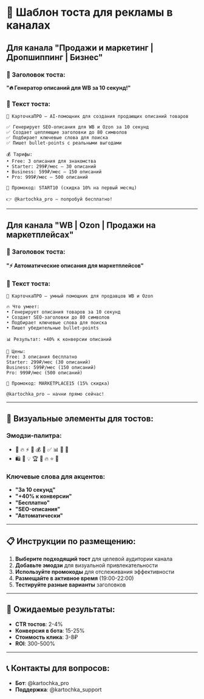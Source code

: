 # 🍞 Шаблон тоста для рекламы в каналах

## Для канала "Продажи и маркетинг | Дропшиппинг | Бизнес"

### 🎯 Заголовок тоста:
**"🔥 Генератор описаний для WB за 10 секунд!"**

### 📝 Текст тоста:
```
🚀 КарточкаПРО — AI-помощник для создания продающих описаний товаров

✅ Генерирует SEO-описания для WB и Ozon за 10 секунд
✅ Создает цепляющие заголовки до 80 символов  
✅ Подбирает ключевые слова для поиска
✅ Пишет bullet-points с реальными выгодами

💰 Тарифы:
• Free: 3 описания для знакомства
• Starter: 299₽/мес — 30 описаний
• Business: 599₽/мес — 150 описаний
• Pro: 999₽/мес — 500 описаний

🎁 Промокод: START10 (скидка 10% на первый месяц)

👉 @kartochka_pro — попробуй бесплатно!
```

---

## Для канала "WB | Ozon | Продажи на маркетплейсах"

### 🎯 Заголовок тоста:
**"⚡ Автоматические описания для маркетплейсов"**

### 📝 Текст тоста:
```
🤖 КарточкаПРО — умный помощник для продавцов WB и Ozon

🔥 Что умеет:
• Генерирует описания товаров за 10 секунд
• Создает SEO-заголовки до 80 символов
• Подбирает ключевые слова для поиска
• Пишет убедительные bullet-points

📊 Результат: +40% к конверсии описаний

💸 Цены:
Free: 3 описания бесплатно
Starter: 299₽/мес (30 описаний)
Business: 599₽/мес (150 описаний)
Pro: 999₽/мес (500 описаний)

🎯 Промокод: MARKETPLACE15 (15% скидка)

@kartochka_pro — начни прямо сейчас!
```

---

## 🎨 Визуальные элементы для тостов:

### Эмодзи-палитра:
- 🚀 🔥 ⚡ 🤖 💰 🎯 ✅ 📊 💸 🎁
- 🛍️ 📱 💡 🏆 🎉 🔥 ⭐ 💎

### Ключевые слова для акцентов:
- **"За 10 секунд"**
- **"+40% к конверсии"** 
- **"Бесплатно"**
- **"SEO-описания"**
- **"Автоматически"**

---

## 📋 Инструкции по размещению:

1. **Выберите подходящий тост** для целевой аудитории канала
2. **Добавьте эмодзи** для визуальной привлекательности
3. **Используйте промокоды** для отслеживания эффективности
4. **Размещайте в активное время** (19:00-22:00)
5. **Тестируйте разные варианты** заголовков

---

## 🎯 Ожидаемые результаты:

- **CTR тостов**: 2-4%
- **Конверсия в бота**: 15-25%
- **Стоимость клика**: 3-8₽
- **ROI**: 300-500%

---

## 📞 Контакты для вопросов:
- **Бот**: @kartochka_pro
- **Поддержка**: @kartochka_support
